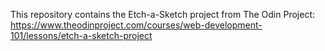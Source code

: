 This repository contains the Etch-a-Sketch project from The Odin Project: https://www.theodinproject.com/courses/web-development-101/lessons/etch-a-sketch-project
